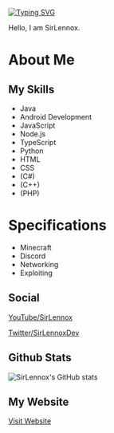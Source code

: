 [![Typing SVG](https://readme-typing-svg.herokuapp.com?size=60&color=ff0d59&vCenter=true&height=100&lines=SirLennox)](https://git.io/typing-svg)

Hello, I am SirLennox.

# About Me

## My Skills
- Java
- Android Development
- JavaScript
- Node.js
- TypeScript
- Python
- HTML
- CSS
- (C#)
- (C++)
- (PHP)

# Specifications
- Minecraft
- Discord
- Networking
- Exploiting

## Social

[YouTube/SirLennox](https://youtube.com/channel/UCaohO-Gcx6HKJ2x-ns-T04Q)

[Twitter/SirLennoxDev](https://twitter.com/SirLennoxDev)

## Github Stats

![SirLennox's GitHub stats](https://github-readme-stats.vercel.app/api?username=SirLennox&show_icons=true&theme=radical&title_color=ff006e&text_color=cd63ff&icon_color=ff0087)

## My Website
[Visit Website](https://sirlennox.ams-01.rexum.space/)
